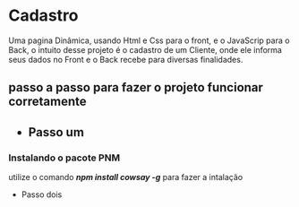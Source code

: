 # Cadastro
Uma pagina Dinâmica, usando Html e Css para o front, e o JavaScrip para o Back, o intuito desse projeto é o cadastro de um Cliente, onde ele informa seus dados no Front e o Back recebe para diversas finalidades. 
 <h2> passo a passo para fazer o projeto funcionar corretamente<h2>
<ul>
  <li>Passo um</li>
</ul>
 </li>
 <h3>Instalando o pacote PNM</h3>
 <p> utilize o comando <b><i>npm install cowsay -g</i></b> para fazer a intalação</p>
<ul>
 <li>Passo dois</li>
</ul>
